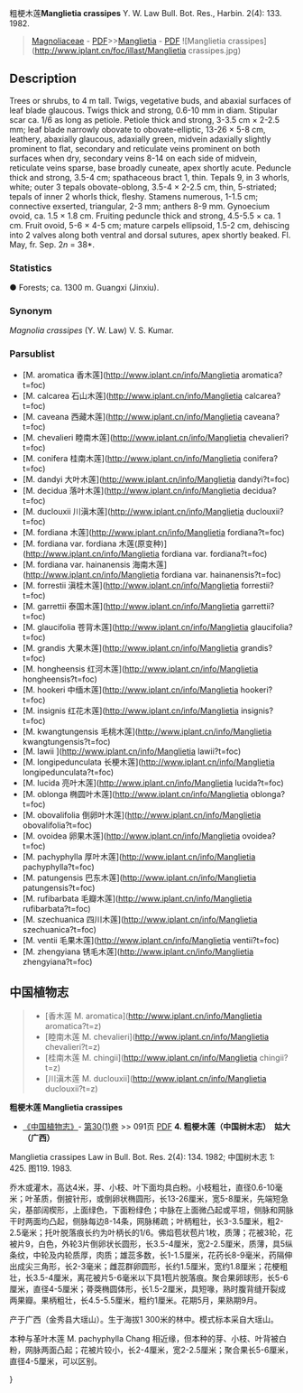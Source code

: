 粗梗木莲**Manglietia crassipes** Y. W. Law Bull. Bot. Res., Harbin. 2(4): 133. 1982.

> [Magnoliaceae](http://www.iplant.cn/info/Magnoliaceae?t=foc) - [PDF](http://www.iplant.cn/foc/pdf/Magnoliaceae.pdf)>>[Manglietia](http://www.iplant.cn/info/Manglietia?t=foc) - [PDF](http://www.iplant.cn/foc/pdf/Manglietia.pdf)
![Manglietia crassipes](http://www.iplant.cn/foc/illast/Manglietia crassipes.jpg)

## Description

Trees or shrubs, to 4 m tall. Twigs, vegetative buds, and abaxial surfaces of leaf blade glaucous. Twigs thick and strong, 0.6-10 mm in diam. Stipular scar ca. 1/6 as long as petiole. Petiole thick and strong, 3-3.5 cm × 2-2.5 mm; leaf blade narrowly obovate to obovate-elliptic, 13-26 × 5-8 cm, leathery, abaxially glaucous, adaxially green, midvein adaxially slightly prominent to flat, secondary and reticulate veins prominent on both surfaces when dry, secondary veins 8-14 on each side of midvein, reticulate veins sparse, base broadly cuneate, apex shortly acute. Peduncle thick and strong, 3.5-4 cm; spathaceous bract 1, thin. Tepals 9, in 3 whorls, white; outer 3 tepals obovate-oblong, 3.5-4 × 2-2.5 cm, thin, 5-striated; tepals of inner 2 whorls thick, fleshy. Stamens numerous, 1-1.5 cm; connective exserted, triangular, 2-3 mm; anthers 8-9 mm. Gynoecium ovoid, ca. 1.5 × 1.8 cm. Fruiting peduncle thick and strong, 4.5-5.5 × ca. 1 cm. Fruit ovoid, 5-6 × 4-5 cm; mature carpels ellipsoid, 1.5-2 cm, dehiscing into 2 valves along both ventral and dorsal sutures, apex shortly beaked. Fl. May, fr. Sep. 2*n* = 38*.

### Statistics
● Forests; ca. 1300 m. Guangxi (Jinxiu).

### Synonym
*Magnolia crassipes* (Y. W. Law) V. S. Kumar.

### Parsublist

* [M.  aromatica  香木莲](http://www.iplant.cn/info/Manglietia aromatica?t=foc)
* [M.  calcarea  石山木莲](http://www.iplant.cn/info/Manglietia calcarea?t=foc)
* [M.  caveana  西藏木莲](http://www.iplant.cn/info/Manglietia caveana?t=foc)
* [M.  chevalieri  睦南木莲](http://www.iplant.cn/info/Manglietia chevalieri?t=foc)
* [M.  conifera  桂南木莲](http://www.iplant.cn/info/Manglietia conifera?t=foc)
* [M.  dandyi  大叶木莲](http://www.iplant.cn/info/Manglietia dandyi?t=foc)
* [M.  decidua  落叶木莲](http://www.iplant.cn/info/Manglietia decidua?t=foc)
* [M.  duclouxii  川滇木莲](http://www.iplant.cn/info/Manglietia duclouxii?t=foc)
* [M.  fordiana  木莲](http://www.iplant.cn/info/Manglietia fordiana?t=foc)
* [M.  fordiana var. fordiana  木莲(原变种)](http://www.iplant.cn/info/Manglietia fordiana var. fordiana?t=foc)
* [M.  fordiana var. hainanensis  海南木莲](http://www.iplant.cn/info/Manglietia fordiana var. hainanensis?t=foc)
* [M.  forrestii  滇桂木莲](http://www.iplant.cn/info/Manglietia forrestii?t=foc)
* [M.  garrettii  泰国木莲](http://www.iplant.cn/info/Manglietia garrettii?t=foc)
* [M.  glaucifolia  苍背木莲](http://www.iplant.cn/info/Manglietia glaucifolia?t=foc)
* [M.  grandis  大果木莲](http://www.iplant.cn/info/Manglietia grandis?t=foc)
* [M.  hongheensis  红河木莲](http://www.iplant.cn/info/Manglietia hongheensis?t=foc)
* [M.  hookeri  中缅木莲](http://www.iplant.cn/info/Manglietia hookeri?t=foc)
* [M.  insignis  红花木莲](http://www.iplant.cn/info/Manglietia insignis?t=foc)
* [M.  kwangtungensis  毛桃木莲](http://www.iplant.cn/info/Manglietia kwangtungensis?t=foc)
* [M.  lawii  ](http://www.iplant.cn/info/Manglietia lawii?t=foc)
* [M.  longipedunculata  长梗木莲](http://www.iplant.cn/info/Manglietia longipedunculata?t=foc)
* [M.  lucida  亮叶木莲](http://www.iplant.cn/info/Manglietia lucida?t=foc)
* [M.  oblonga  椭圆叶木莲](http://www.iplant.cn/info/Manglietia oblonga?t=foc)
* [M.  obovalifolia  倒卵叶木莲](http://www.iplant.cn/info/Manglietia obovalifolia?t=foc)
* [M.  ovoidea  卵果木莲](http://www.iplant.cn/info/Manglietia ovoidea?t=foc)
* [M.  pachyphylla  厚叶木莲](http://www.iplant.cn/info/Manglietia pachyphylla?t=foc)
* [M.  patungensis  巴东木莲](http://www.iplant.cn/info/Manglietia patungensis?t=foc)
* [M.  rufibarbata  毛瓣木莲](http://www.iplant.cn/info/Manglietia rufibarbata?t=foc)
* [M.  szechuanica  四川木莲](http://www.iplant.cn/info/Manglietia szechuanica?t=foc)
* [M.  ventii  毛果木莲](http://www.iplant.cn/info/Manglietia ventii?t=foc)
* [M.  zhengyiana  锈毛木莲](http://www.iplant.cn/info/Manglietia zhengyiana?t=foc)

## 中国植物志

> * [香木莲  M.  aromatica](http://www.iplant.cn/info/Manglietia aromatica?t=z)
> * [睦南木莲  M.  chevalieri](http://www.iplant.cn/info/Manglietia chevalieri?t=z)
> * [桂南木莲  M.  chingii](http://www.iplant.cn/info/Manglietia chingii?t=z)
> * [川滇木莲  M.  duclouxii](http://www.iplant.cn/info/Manglietia duclouxii?t=z)

**粗梗木莲 Manglietia crassipes**

* [《中国植物志》](http://www.iplant.cn/frps)- [第30(1)卷](http://www.iplant.cn/frps/vol/30(1)) >> 091页 [PDF](http://www.iplant.cn/frps/pdf/30(1)/091.PDF)
**4. 粗梗木莲（中国树木志）　姑大（广西）**

Manglietia crassipes Law in Bull. Bot. Res. 2(4): 134. 1982; 中国树木志 1: 425. 图119. 1983.

乔木或灌木，高达4米，芽、小枝、叶下面均具白粉。小枝粗壮，直径0.6-10毫米；叶革质，倒披针形，或倒卵状椭圆形，长13-26厘米，宽5-8厘米，先端短急尖，基部阔楔形，上面绿色，下面粉绿色；中脉在上面微凸起或平坦，侧脉和网脉干时两面均凸起，侧脉每边8-14条，网脉稀疏；叶柄粗壮，长3-3.5厘米，粗2-2.5毫米；托叶脱落痕长约为叶柄长的1/6。佛焰苞状苞片1枚，质薄；花被3轮，花被片9，白色，外轮3片倒卵状长圆形，长3.5-4厘米，宽2-2.5厘米，质薄，具5纵条纹，中轮及内轮质厚，肉质；雄蕊多数，长1-1.5厘米，花药长8-9毫米，药隔伸出成尖三角形，长2-3毫米；雌蕊群卵圆形，长约1.5厘米，宽约1.8厘米；花梗粗壮，长3.5-4厘米，离花被片5-6毫米以下具1苞片脱落痕。聚合果卵球形，长5-6厘米，直径4-5厘米；蓇葖椭圆体形，长1.5-2厘米，具短喙，熟时腹背缝开裂成两果瓣。果柄粗壮，长4.5-5.5厘米，粗约1厘米。花期5月，果熟期9月。

产于广西（金秀县大瑶山）。生于海拔1 300米的林中。模式标本采自大瑶山。

本种与革叶木莲 M. pachyphylla Chang 相近缘，但本种的芽、小枝、叶背被白粉，网脉两面凸起；花被片较小，长2-4厘米，宽2-2.5厘米；聚合果长5-6厘米，直径4-5厘米，可以区别。

}